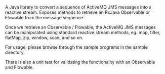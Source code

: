 A Java library to convert a sequence of ActiveMQ JMS messages into a reactive stream. Exposes methods to retrieve an RxJava Observable or Flowable from the message sequence.

Once we retrieve an Observable / Flowable, the ActiveMQ JMS messages can be manipulated using standard reactive stream methods, eg. map, filter, flatMap, zip, window, scan, and so on.

For usage, please browse through the sample programs in the sample directory.

There is also a unit test for validating the functionality with an Observable and Flowable.

